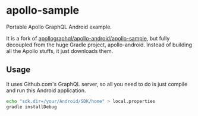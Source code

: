 apollo-sample
===
Portable Apollo GraphQL Android example.

It is a fork of [apollographql/apollo-android/apollo-sample](https://github.com/apollographql/apollo-android/tree/master/apollo-sample),
but fully decoupled from the huge Gradle project, apollo-android.
Instead of building all the Apollo stuffs, it just downloads them.

Usage
---
It uses Github.com's GraphQL server, so all you need to do is just compile and run this Android application.

```sh
echo "sdk.dir=/your/Android/SDK/home" > local.properties
gradle installDebug
```
